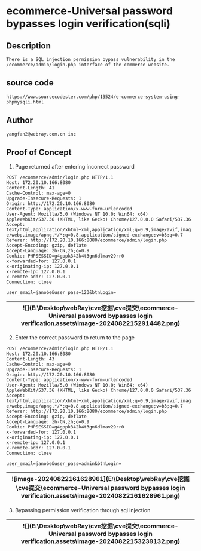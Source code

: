 # ecommerce-Universal password bypasses login verification(sqli)
## Description
    There is a SQL injection permission bypass vulnerability in the /ecommerce/admin/login.php interface of the commerce website.
## source code
    https://www.sourcecodester.com/php/13524/e-commerce-system-using-phpmysqli.html
## Author
    yangfan2@webray.com.cn inc  
## Proof of Concept
1. Page returned after entering incorrect password

```
POST /ecommerce/admin/login.php HTTP/1.1
Host: 172.20.10.166:8080
Content-Length: 41
Cache-Control: max-age=0
Upgrade-Insecure-Requests: 1
Origin: http://172.20.10.166:8080
Content-Type: application/x-www-form-urlencoded
User-Agent: Mozilla/5.0 (Windows NT 10.0; Win64; x64) AppleWebKit/537.36 (KHTML, like Gecko) Chrome/127.0.0.0 Safari/537.36
Accept: text/html,application/xhtml+xml,application/xml;q=0.9,image/avif,imag	e/webp,image/apng,*/*;q=0.8,application/signed-exchange;v=b3;q=0.7
Referer: http://172.20.10.166:8080/ecommerce/admin/login.php
Accept-Encoding: gzip, deflate
Accept-Language: zh-CN,zh;q=0.9
Cookie: PHPSESSID=g4gppk342k4t3gn6dlmav29rr0
x-forwarded-for: 127.0.0.1
x-originating-ip: 127.0.0.1
x-remote-ip: 127.0.0.1
x-remote-addr: 127.0.0.1
Connection: close

user_email=janobe&user_pass=123&btnLogin=
```

| ![](E:\Desktop\webRay\cve挖掘\cve提交\ecommerce-Universal password bypasses login verification.assets\image-20240822152914482.png) |
| ------------------------------------------------------------ |



2. Enter the correct password to return to the page

```
POST /ecommerce/admin/login.php HTTP/1.1
Host: 172.20.10.166:8080
Content-Length: 43
Cache-Control: max-age=0
Upgrade-Insecure-Requests: 1
Origin: http://172.20.10.166:8080
Content-Type: application/x-www-form-urlencoded
User-Agent: Mozilla/5.0 (Windows NT 10.0; Win64; x64) AppleWebKit/537.36 (KHTML, like Gecko) Chrome/127.0.0.0 Safari/537.36
Accept: text/html,application/xhtml+xml,application/xml;q=0.9,image/avif,imag	e/webp,image/apng,*/*;q=0.8,application/signed-exchange;v=b3;q=0.7
Referer: http://172.20.10.166:8080/ecommerce/admin/login.php
Accept-Encoding: gzip, deflate
Accept-Language: zh-CN,zh;q=0.9
Cookie: PHPSESSID=g4gppk342k4t3gn6dlmav29rr0
x-forwarded-for: 127.0.0.1
x-originating-ip: 127.0.0.1
x-remote-ip: 127.0.0.1
x-remote-addr: 127.0.0.1
Connection: close

user_email=janobe&user_pass=admin&btnLogin=
```

| ![image-20240822161628961](E:\Desktop\webRay\cve挖掘\cve提交\ecommerce-Universal password bypasses login verification.assets\image-20240822161628961.png) |
| ------------------------------------------------------------ |

3. Bypassing permission verification through sql injection

| ![](E:\Desktop\webRay\cve挖掘\cve提交\ecommerce-Universal password bypasses login verification.assets\image-20240822153239132.png) |
| ------------------------------------------------------------ |

